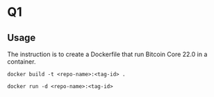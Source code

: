 # Q1


## Usage
The instruction is to create a Dockerfile that run Bitcoin Core 22.0 in a container.

```
docker build -t <repo-name>:<tag-id> .

docker run -d <repo-name>:<tag-id>
```
